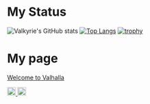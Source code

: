 <h1>My Status</h1>

![Valkyrie's GitHub stats](https://github-readme-stats.vercel.app/api?username=acaValkyrie&count_private=true&show_icons=true&theme=onedark)
[![Top Langs](https://github-readme-stats.vercel.app/api/top-langs/?username=acaValkyrie&layout=compact&theme=onedark)](https://github.com/anuraghazra/github-readme-stats)
[![trophy](https://github-profile-trophy.vercel.app/?username=acaValkyrie&column=8&theme=onedark)](https://github.com/ryo-ma/github-profile-trophy)

<h1>My page</h1>
<p>
  <a href="https://acavalkyrie.github.io/">Welcome to Valhalla</a>
</p>

<p align="left"> 
   <a href="http://twitter.com/acaValkyrie">
    <img height="20" src="https://img.shields.io/twitter/follow/acaValkyrie?label=Twitter&logo=twitter&style=flat" />
  </a>
   <a href="https://github.com/acaValkyrie">
    <img height="20" src="https://img.shields.io/github/followers/acaValkyrie?label=follow&logo=github&style=flat" />
  </a>
</p>